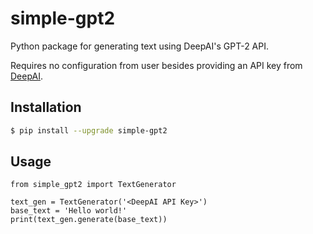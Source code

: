 # simple-gpt2
Python package for generating text using DeepAI's GPT-2 API.

Requires no configuration from user besides providing an API key from [DeepAI](https://deepai.org).

## Installation

```sh
$ pip install --upgrade simple-gpt2
```

## Usage
```python3
from simple_gpt2 import TextGenerator

text_gen = TextGenerator('<DeepAI API Key>')
base_text = 'Hello world!'
print(text_gen.generate(base_text))
```

